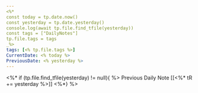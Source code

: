 ```yaml
---
<%*
const today = tp.date.now()
const yesterday = tp.date.yesterday()
console.log(await tp.file.find_tfile(yesterday))
const tags = ["DailyNotes"]
tp.file.tags = tags
_%>
tags: [<% tp.file.tags %>]
CurrentDate: <% today %>
PreviousDate: <% yesterday %>
---
```

<%* if (tp.file.find_tfile(yesterday) != null){ %>
Previous Daily Note
[[<%* tR += yesterday %>]]
<%*} %>

